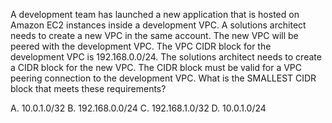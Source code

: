 A development team has launched a new application that is hosted on Amazon EC2 instances inside a development VPC. A solutions architect needs to create a new VPC in the same account. The new VPC will be peered with the development VPC. The VPC CIDR block for the development VPC is 192.168.0.0/24. The solutions architect needs to create a CIDR block for the new VPC. The CIDR block must be valid for a VPC peering connection to the development VPC. What is the SMALLEST CIDR block that meets these requirements? 

A. 10.0.1.0/32 
B. 192.168.0.0/24 
C. 192.168.1.0/32 
D. 10.0.1.0/24